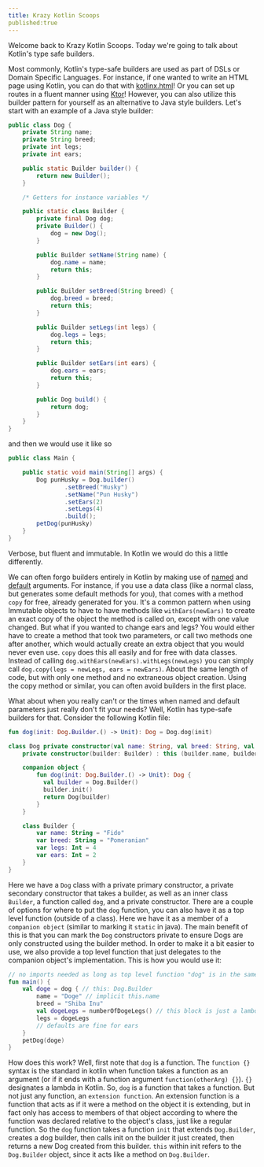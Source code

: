 ```yaml
---
title: Krazy Kotlin Scoops
published:true
---
```


Welcome back to Krazy Kotlin Scoops. Today we're going to talk about Kotlin's type safe builders.

Most commonly, Kotlin's type-safe builders are used as part of DSLs or Domain Specific Languages. For instance, if one wanted to write an HTML page using Kotlin, you can do that with [kotlinx.html](https://github.com/Kotlin/kotlinx.html)! Or you can set up routes in a fluent manner using [Ktor](https://ktor.io/)! However, you can also utilize this builder pattern for yourself as an alternative to Java style builders. Let's start with an example of a Java style builder:

```java
public class Dog {
    private String name;
    private String breed;
    private int legs;
    private int ears;

    public static Builder builder() {
        return new Builder();
    }

    /* Getters for instance variables */

    public static class Builder {
        private final Dog dog;
        private Builder() {
            dog = new Dog();
        }

        public Builder setName(String name) {
            dog.name = name;
            return this;
        }

        public Builder setBreed(String breed) {
            dog.breed = breed;
            return this;
        }

        public Builder setLegs(int legs) {
            dog.legs = legs;
            return this;
        }

        public Builder setEars(int ears) {
            dog.ears = ears;
            return this;
        }

        public Dog build() {
            return dog;
        }
    }
}
```

and then we would use it like so

```java
public class Main {

    public static void main(String[] args) {
        Dog punHusky = Dog.builder()
                .setBreed("Husky")
                .setName("Pun Husky")
                .setEars(2)
                .setLegs(4)
                .build();
        petDog(punHusky)
    }
}
```

Verbose, but fluent and immutable. In Kotlin we would do this a little differently.

We can often forgo builders entirely in Kotlin by making use of [named](https://kotlinlang.org/docs/functions.html#named-arguments) and [default](https://kotlinlang.org/docs/functions.html#default-arguments) arguments. For instance, if you use a data class (like a normal class, but generates some default methods for you), that comes with a method `copy` for free, already generated for you. It's a common pattern when using Immutable objects to have to have methods like `withEars(newEars)` to create an exact copy of the object the method is called on, except with one value changed. But what if you wanted to change ears and legs? You would either have to create a method that took two parameters, or call two methods one after another, which would actually create an extra object that you would never even use. `copy` does this all easily and for free with data classes. Instead of calling `dog.withEars(newEars).withLegs(newLegs)` you can simply call `dog.copy(legs = newLegs, ears = newEars)`. About the same length of code, but with only one method and no extraneous object creation. Using the copy method or similar, you can often avoid builders in the first place.

What about when you really can't or the times when named and default parameters just really don't fit your needs? Well, Kotlin has type-safe builders for that. Consider the following Kotlin file:

```kotlin
fun dog(init: Dog.Builder.() -> Unit): Dog = Dog.dog(init)

class Dog private constructor(val name: String, val breed: String, val legs: Int, val ears: Int) {
    private constructor(builder: Builder) : this (builder.name, builder.breed, builder.legs, builder.ears)

    companion object {
        fun dog(init: Dog.Builder.() -> Unit): Dog {
          val builder = Dog.Builder()
          builder.init()
          return Dog(builder)
        }
    }

    class Builder {
        var name: String = "Fido"
        var breed: String = "Pomeranian"
        var legs: Int = 4
        var ears: Int = 2
    }
}
```

Here we have a `Dog` class with a private primary constructor, a private secondary constructor that takes a builder, as well as an inner class `Builder`, a function called `dog`, and a private constructor. There are a couple of options for where to put the `dog` function, you can also have it as a top level function (outside of a class). Here we have it as a member of a `companion object` (similar to marking it `static` in java). The main benefit of this is that you can mark the `Dog` constructors private to ensure Dogs are only constructed using the builder method. In order to make it a bit easier to use, we also provide a top level function that just delegates to the companion object's implementation. This is how you would use it:

```kotlin
// no imports needed as long as top level function "dog" is in the same module
fun main() {
    val doge = dog { // this: Dog.Builder
        name = "Doge" // implicit this.name
        breed = "Shiba Inu"
        val dogeLegs = numberOfDogeLegs() // this block is just a lambda, we can write regular code inside
        legs = dogeLegs
        // defaults are fine for ears
    }
    petDog(doge)
}
```

How does this work? Well, first note that `dog` is a function. The `function {}` syntax is the standard in kotlin when function takes a function as an argument (or if it ends with a function argument `function(otherArg) {}`). `{}` designates a lambda in Kotlin. So, `dog` is a function that takes a function. But not just any function, an `extension function`. An extension function is a function that acts as if it were a method on the object it is extending, but in fact only has access to members of that object according to where the function was declared relative to the object's class, just like a regular function. So the `dog` function takes a function `init` that extends `Dog.Builder`, creates a dog builder, then calls init on the builder it just created, then returns a new Dog created from this builder. `this` within init refers to the `Dog.Builder` object, since it acts like a method on `Dog.Builder`.
